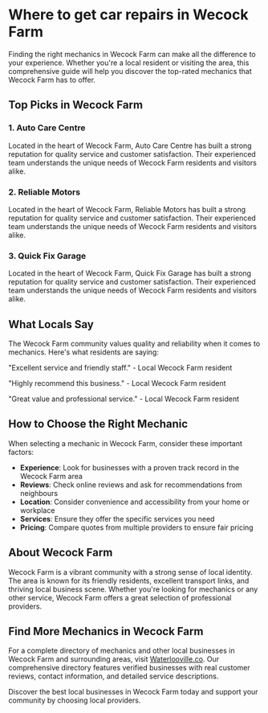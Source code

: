 # Where to get car repairs in Wecock Farm

Finding the right mechanics in Wecock Farm can make all the difference to your experience. Whether you're a local resident or visiting the area, this comprehensive guide will help you discover the top-rated mechanics that Wecock Farm has to offer.

## Top Picks in Wecock Farm

### 1. Auto Care Centre
Located in the heart of Wecock Farm, Auto Care Centre has built a strong reputation for quality service and customer satisfaction. Their experienced team understands the unique needs of Wecock Farm residents and visitors alike.

### 2. Reliable Motors
Located in the heart of Wecock Farm, Reliable Motors has built a strong reputation for quality service and customer satisfaction. Their experienced team understands the unique needs of Wecock Farm residents and visitors alike.

### 3. Quick Fix Garage
Located in the heart of Wecock Farm, Quick Fix Garage has built a strong reputation for quality service and customer satisfaction. Their experienced team understands the unique needs of Wecock Farm residents and visitors alike.

## What Locals Say

The Wecock Farm community values quality and reliability when it comes to mechanics. Here's what residents are saying:

"Excellent service and friendly staff." - Local Wecock Farm resident

"Highly recommend this business." - Local Wecock Farm resident

"Great value and professional service." - Local Wecock Farm resident

## How to Choose the Right Mechanic

When selecting a mechanic in Wecock Farm, consider these important factors:

- **Experience**: Look for businesses with a proven track record in the Wecock Farm area
- **Reviews**: Check online reviews and ask for recommendations from neighbours
- **Location**: Consider convenience and accessibility from your home or workplace
- **Services**: Ensure they offer the specific services you need
- **Pricing**: Compare quotes from multiple providers to ensure fair pricing

## About Wecock Farm

Wecock Farm is a vibrant community with a strong sense of local identity. The area is known for its friendly residents, excellent transport links, and thriving local business scene. Whether you're looking for mechanics or any other service, Wecock Farm offers a great selection of professional providers.

## Find More Mechanics in Wecock Farm

For a complete directory of mechanics and other local businesses in Wecock Farm and surrounding areas, visit [Waterlooville.co](https://waterlooville.co). Our comprehensive directory features verified businesses with real customer reviews, contact information, and detailed service descriptions.

Discover the best local businesses in Wecock Farm today and support your community by choosing local providers.

